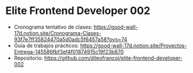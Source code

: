 # Elite Frontend Developer 002

- Cronograma tentativo de clases: https://good-wall-17d.notion.site/Cronograma-Clases-93f7e7ff35824470a5d0adc5f6457a58?pvs=74
- Guia de trabajos prácticos: https://good-wall-17d.notion.site/Proyectos-Entrega-145586fbf3ef4f01874915c19f23b870
- Repositorio: https://github.com/dileofrancoj/elite-frontend-developer-002